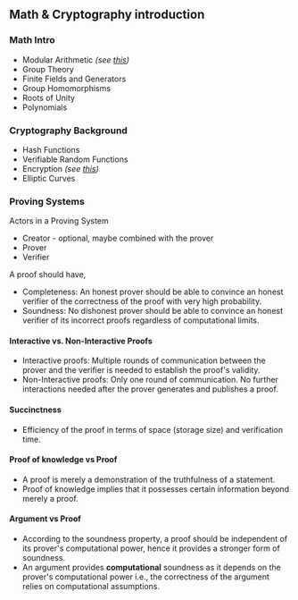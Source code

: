 ## Math & Cryptography introduction

### Math Intro

- Modular Arithmetic *(see [this](https://github.com/0xkzam/cryptography?tab=readme-ov-file#contents))*
- Group Theory
- Finite Fields and Generators
- Group Homomorphisms
- Roots of Unity
- Polynomials

### Cryptography Background
- Hash Functions
- Verifiable Random Functions
- Encryption *(see [this](https://github.com/0xkzam/cryptography?tab=readme-ov-file#contents))*
- Elliptic Curves

### Proving Systems

Actors in a Proving System
- Creator - optional, maybe combined with the prover
- Prover 
- Verifier 

A proof should have,
- Completeness: An honest prover should be able to convince an honest verifier of the correctness of the proof with very high probability. 
- Soundness: No dishonest prover should be able to convince an honest verifier of its incorrect proofs regardless of computational limits.

#### Interactive vs. Non-Interactive Proofs
- Interactive proofs: Multiple rounds of communication between the prover and the verifier is needed to establish the proof's validity.
- Non-Interactive proofs: Only one round of communication. No further interactions needed after the prover generates and publishes a proof. 

#### Succinctness
- Efficiency of the proof in terms of space (storage size) and verification time.

#### Proof of knowledge vs Proof
- A proof is merely a demonstration of the truthfulness of a statement.
- Proof of knowledge implies that it possesses certain information beyond merely a proof. 

#### Argument vs Proof
- According to the soundness property, a proof should be independent of its prover's computational power, hence it provides a stronger form of soundness. 
- An argument provides **computational** soundness as it depends on the prover's computational power i.e., the correctness of the argument relies on computational assumptions.